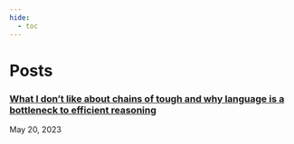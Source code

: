 ```yaml
---
hide:
  - toc
---
```

# Posts


### [What I don’t like about chains of tough and why language is a bottleneck to efficient reasoning](blogs/cot/blog.md)
May 20, 2023

